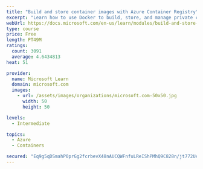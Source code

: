```yaml
---
title: "Build and store container images with Azure Container Registry"
excerpt: "Learn how to use Docker to build, store, and manage private container images with the Azure Container Registry."
webUrl: https://docs.microsoft.com/en-us/learn/modules/build-and-store-container-images/
type: course
price: Free
length: PT49M
ratings:
  count: 3091
  average: 4.6434813
heat: 51

provider:
  name: Microsoft Learn
  domain: microsoft.com
  images:
    - url: /assets/images/organizations/microsoft.com-50x50.jpg
      width: 50
      height: 50

levels:
  - Intermediate

topics:
  - Azure
  - Containers

secured: "Eq9g5qDSmahP0prGg2fcrbevX48nAUCQWFnfuLReIShPMhQ9C828n/jt772UeBrIcP1A3ssXZ53+N5euJtbiyZB008ATSeGQPRGOcnACrRP3UeqhgRHOgVS0/tcH1JI2fljlGwXdlYNLSHkIgOxuiPoYT4N87bEzkD6rdQqSDjrwWyyUXaiil0Y5V7xSfixe3h9R6C8gvhzRilSYElnXmCVeGMdZX3HBgNH8kB+fsgq1jsJtBNyMf6NPlYJO14U82+ulSvECPlhmrZRvMu3E5wK12ypdK8Xcj54jR/otT+66YQu8XBaRgRixLBsR1jZyXh7WsFLL/ehXrkKM/SNcajLLonrH6kcUwBd6mF3jtvWgkBDaxT79g/SCJaJ3TqTptEw6xbIbcqLUR2NDu45zMSZFtmLwPHapBvo8UkbqmF4=;9Ocq9ZtxrPOukuxDj4TWEA=="
---
```


